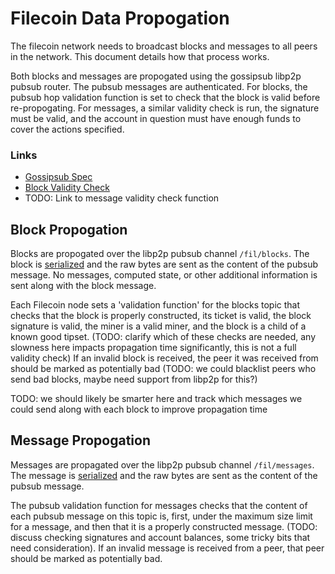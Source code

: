 # Filecoin Data Propogation

The filecoin network needs to broadcast blocks and messages to all peers in the network. This document details how that process works.

Both blocks and messages are propogated using the gossipsub libp2p pubsub router. The pubsub messages are authenticated. For blocks, the pubsub hop validation function is set to check that the block is valid before re-propogating. For messages, a similar validity check is run, the signature must be valid, and the account in question must have enough funds to cover the actions specified.

### Links

- [Gossipsub Spec](https://github.com/libp2p/specs/tree/master/pubsub/gossipsub)
- [Block Validity Check](mining.md#chain-validation)
- TODO: Link to message validity check function

## Block Propogation

Blocks are propogated over the libp2p pubsub channel `/fil/blocks`. The block is [serialized](data-structures.md#block) and the raw bytes are sent as the content of the pubsub message. No messages, computed state, or other additional information is sent along with the block message.

Each Filecoin node sets a 'validation function' for the blocks topic that checks that the block is properly constructed, its ticket is valid, the block signature is valid, the miner is a valid miner, and the block is a child of a known good tipset. (TODO: clarify which of these checks are needed, any slowness here impacts propagation time significantly, this is not a full validity check) If an invalid block is received, the peer it was received from should be marked as potentially bad (TODO: we could blacklist peers who send bad blocks, maybe need support from libp2p for this?)

TODO: we should likely be smarter here and track which messages we could send along with each block to improve propagation time

## Message Propogation

Messages are propagated over the libp2p pubsub channel `/fil/messages`. The message is [serialized](data-structures.md#messages) and the raw bytes are sent as the content of the pubsub message.

The pubsub validation function for messages checks that the content of each pubsub message on this topic is, first, under the maximum size limit for a message, and then that it is a properly constructed message. (TODO: discuss checking signatures and account balances, some tricky bits that need consideration). If an invalid message is received from a peer, that peer should be marked as potentially bad.
